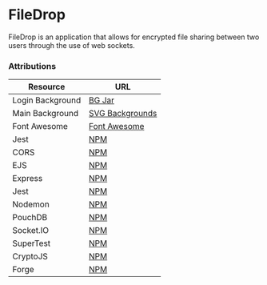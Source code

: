 # FileDrop

FileDrop is an application that allows for encrypted file sharing between two users through the use of web sockets.

### Attributions

|Resource              |URL                                                |
|----------------------|---------------------------------------------------|
|Login Background      |[BG Jar](https://bgjar.com/)                       |
|Main Background       |[SVG Backgrounds](https://www.svgbackgrounds.com/) |
|Font Awesome          |[Font Awesome](https://www.fontawesome.com/)       |
|Jest                  |[NPM](https://www.npmjs.com/package/jest)          |
|CORS                  |[NPM](https://www.npmjs.com/package/cors)          |
|EJS                   |[NPM](https://www.npmjs.com/package/ejs)           |
|Express               |[NPM](https://www.npmjs.com/package/express)       |
|Jest                  |[NPM](https://www.npmjs.com/package/jest)          |
|Nodemon               |[NPM](https://www.npmjs.com/package/nodemon)       |
|PouchDB               |[NPM](https://www.npmjs.com/package/pouchdb)       |
|<span>Socket.IO</span>|[NPM](https://www.npmjs.com/package/socket.io)     |
|SuperTest             |[NPM](https://www.npmjs.com/package/supertest)     |
|CryptoJS              |[NPM](https://www.npmjs.com/package/crypto-js)     |
|Forge                 |[NPM](https://www.npmjs.com/package/forge)         |